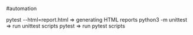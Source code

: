 #automation

pytest --html=report.html => generating HTML reports
python3 -m unittest       => run unittest scripts
pytest                    => run pytest scripts
